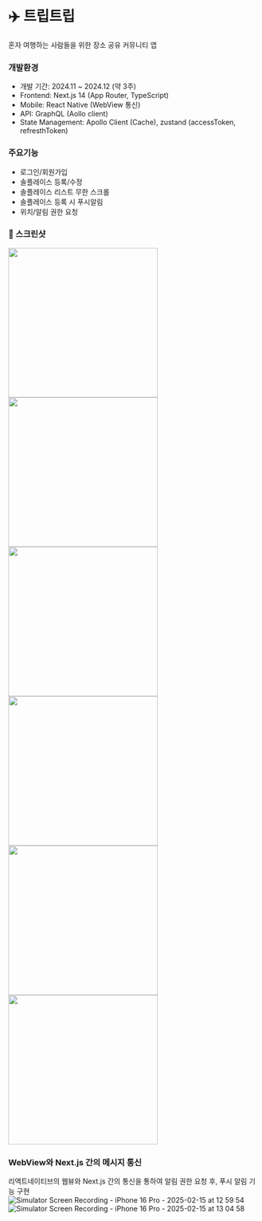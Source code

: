# ✈️ 트립트립
혼자 여행하는 사람들을 위한 장소 공유 커뮤니티 앱

### 개발환경
- 개발 기간: 2024.11 ~ 2024.12 (약 3주)
- Frontend: Next.js 14 (App Router, TypeScript)
- Mobile: React Native (WebView 통신)
- API: GraphQL (Aollo client)
- State Management: Apollo Client (Cache), zustand (accessToken, refresthToken)

### 주요기능
- 로그인/회원가입
- 솔플레이스 등록/수정
- 솔플레이스 리스트 무한 스크롤
- 솔플레이스 등록 시 푸시알림
- 위치/알림 권한 요청

### 📸 스크린샷
<img style="width:300px;" src="https://github.com/user-attachments/assets/1b225f64-6ec3-4624-a9ff-9d8d8e8d7838" />
<img style="width:300px;" src="https://github.com/user-attachments/assets/22ba401e-1f35-4f26-8582-49490cca4ad2" />
<img style="width:300px;" src="https://github.com/user-attachments/assets/6174aa61-bc0b-4fc4-bcfd-20340f24f001" />
<img style="width:300px;" src="https://github.com/user-attachments/assets/21e25520-12bf-48d1-8762-7fd8ce6532eb" />
<img style="width:300px;" src="https://github.com/user-attachments/assets/6f0726a6-8a7d-43c7-a528-f2b0bc52e0bf" />
<img style="width:300px;" src="https://github.com/user-attachments/assets/885d4dab-764f-4d8e-bc2f-a5be5917646b" />

### WebView와 Next.js 간의 메시지 통신
리액트네이티브의 웹뷰와 Next.js 간의 통신을 통하여 알림 권한 요청 후, 푸시 알림 기능 구현
![Simulator Screen Recording - iPhone 16 Pro - 2025-02-15 at 12 59 54](https://github.com/user-attachments/assets/261f87d2-be3c-4e31-9f0f-c4ba9e8d0e5b)
![Simulator Screen Recording - iPhone 16 Pro - 2025-02-15 at 13 04 58](https://github.com/user-attachments/assets/66b6343c-1a95-47f5-9e95-4b228236c3e0)

